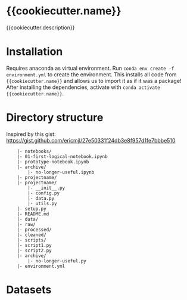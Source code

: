 # {{cookiecutter.name}}

{{cookiecutter.description}}

# Installation

Requires anaconda as virtual environment. Run `conda env create -f environment.yml` to create the environment. This installs all code from `{{cookiecutter.name}}` and allows us to import it as if it was a package! After installing the dependencies, activate with `conda activate {{cookiecutter.name}}`.

# Directory structure

Inspired by this gist: https://gist.github.com/ericmjl/27e50331f24db3e8f957d1fe7bbbe510

```
    |- notebooks/
    |- 01-first-logical-notebook.ipynb
    |- prototype-notebook.ipynb
    |- archive/
        |- no-longer-useful.ipynb
    |- projectname/
    |- projectname/
        |- __init__.py
        |- config.py
        |- data.py
        |- utils.py
    |- setup.py
    |- README.md
    |- data/
    |- raw/
    |- processed/
    |- cleaned/
    |- scripts/
    |- script1.py
    |- script2.py
    |- archive/
        |- no-longer-useful.py
    |- environment.yml
```

# Datasets
